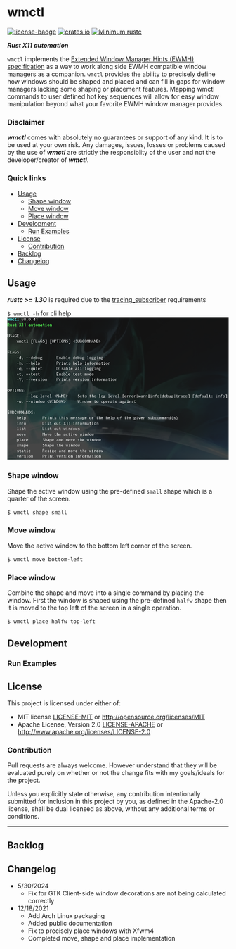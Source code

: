 # wmctl
[![license-badge](https://img.shields.io/crates/l/fungus.svg)](https://opensource.org/licenses/MIT)
[![crates.io](https://img.shields.io/crates/v/wmctl.svg)](https://crates.io/crates/wmctl)
[![Minimum rustc](https://img.shields.io/badge/rustc-1.30+-lightgray.svg)](https://github.com/phR0ze/gory#rustc-requirements)

***Rust X11 automation***

`wmctl` implements the [Extended Window Manager Hints (EWMH) specification](https://specifications.freedesktop.org/wm-spec/latest/)
as a way to work along side EWMH compatible window managers as a companion. `wmctl` provides the 
ability to precisely define how windows should be shaped and placed and can fill in gaps for window 
managers lacking some shaping or placement features. Mapping wmctl commands to user defined hot key 
sequences will allow for easy window manipulation beyond what your favorite EWMH window manager 
provides.

### Disclaimer
***wmctl*** comes with absolutely no guarantees or support of any kind. It is to be used at
your own risk. Any damages, issues, losses or problems caused by the use of ***wmctl*** are
strictly the responsiblity of the user and not the developer/creator of ***wmctl***.

### Quick links
* [Usage](#usage)
  * [Shape window](#shape-window)
  * [Move window](#move-window)
  * [Place window](#place-window)
* [Development](#development)
  * [Run Examples](#run-examples)
* [License](#license)
  * [Contribution](#contribution)
* [Backlog](#backlog)
* [Changelog](#changelog)

## Usage
***rustc >= 1.30*** is required due to the 
[tracing\_subscriber](https://docs.rs/tracing-subscriber/0.2.15/tracing_subscriber) requirements

`$ wmctl -h` for cli help
![help image](docs/images/help.png)

### Shape window
Shape the active window using the pre-defined `small` shape which is a quarter of the screen.
```bash
$ wmctl shape small
```

### Move window
Move the active window to the bottom left corner of the screen.
```bash
$ wmctl move bottom-left
```

### Place window
Combine the shape and move into a single command by placing the window. First the window is shaped 
using the pre-defined `halfw` shape then it is moved to the top left of the screen in a single 
operation.
```bash
$ wmctl place halfw top-left
```

## Development

### Run Examples

## License
This project is licensed under either of:
 * MIT license [LICENSE-MIT](LICENSE-MIT) or http://opensource.org/licenses/MIT
 * Apache License, Version 2.0 [LICENSE-APACHE](LICENSE-APACHE) or http://www.apache.org/licenses/LICENSE-2.0

### Contribution
Pull requests are always welcome. However understand that they will be evaluated purely on whether
or not the change fits with my goals/ideals for the project.

Unless you explicitly state otherwise, any contribution intentionally submitted for inclusion in
this project by you, as defined in the Apache-2.0 license, shall be dual licensed as above, without
any additional terms or conditions.

---

## Backlog

## Changelog
* 5/30/2024
  * Fix for GTK Client-side window decorations are not being calculated correctly
* 12/18/2021
  * Add Arch Linux packaging
  * Added public documentation
  * Fix to precisely place windows with Xfwm4
  * Completed move, shape and place implementation
